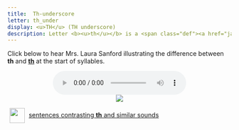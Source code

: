 ```yaml
---
title:  Th-underscore
letter: th_under
display: <u>TH</u> (TH underscore)
description: Letter <b><u>th</u></b> is a <span class="def"><a href="javascript:tech('semi-voiced');">semi-voiced</a></span> sound. It is pronounced as if it starts as Tanacross <b>th</b> and ends as <b>dh</b>. This sound  occurs only at the start of a syllable.
---
```



Click below to hear Mrs. Laura Sanford illustrating the difference between <b>th</b> and <b><u>th</u></b> at the start of syllables.


<center>
<audio controls src="{{ site.baseurl }}/assets/audio/th_th_under_comp_ls.mp3" type="audio/mpeg">Your browser does not support the audio element.</audio><br/>
<img src="{{ site.baseurl }}/assets/gif//th_th_under_comp.gif" border="0">
</center>

<p>
<img src="{{ site.baseurl }}/assets/images/question.png" width="34" height="34" hspace="5" align="absmiddle"> <a href="../dental_comp/dental_sent/dental_sent.html"> sentences contrasting <b><u>th</u></b> and similar sounds</a><br />
</p>

